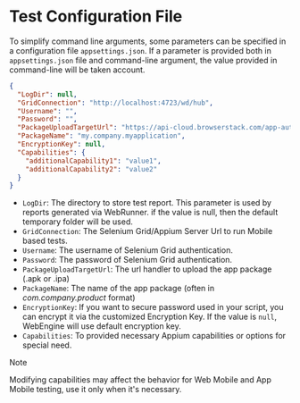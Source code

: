 ﻿# Test Configuration File

To simplify command line arguments, some parameters can be specified in a configuration file `appsettings.json`. 
If a parameter is provided both in `appsettings.json` file and command-line argument, the value provided in command-line will be taken account.

```json
{
  "LogDir": null,
  "GridConnection": "http://localhost:4723/wd/hub",
  "Username": "",
  "Password": "",
  "PackageUploadTargetUrl": "https://api-cloud.browserstack.com/app-automate/upload",
  "PackageName": "my.company.myapplication",
  "EncryptionKey": null,
  "Capabilities": {
    "additionalCapability1": "value1",
    "additionalCapability2": "value2"
  }
}
```

* `LogDir`: The directory to store test report. This parameter is used by reports generated via WebRunner. if the value is null, then the default temporary folder will be used.
* `GridConnection`: The Selenium Grid/Appium Server Url to run Mobile based tests. 
* `Username`: The username of Selenium Grid authentication.
* `Password`: The password of Selenium Grid authentication.
* `PackageUploadTargetUrl`: The url handler to upload the app package (.apk or .ipa)
* `PackageName`: The name of the app package (often in *com.company.product* format)
* `EncryptionKey`: If you want to secure password used in your script, you can encrypt it via the customized Encryption Key.
If the value is `null`, WebEngine will use default encryption key.
* `Capabilities`: To provided necessary Appium capabilities or options for special need.

> [!NOTE]
> Modifying capabilities may affect the behavior for Web Mobile and App Mobile testing, use it only when it's necessary.
